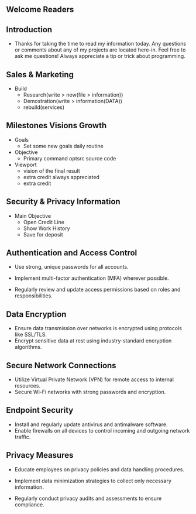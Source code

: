 ## Welcome Readers

## Introduction
+ Thanks for taking the time to read my information today.
Any questions or comments about any of my projects are located here-in.
Feel free to ask me questions! Always appreciate a tip or trick about programming.

## Sales & Marketing
+ Build
  - Research(write > new(file > information))
  - Demostration(write > information(DATA))
  - rebuild(services)
 
## Milestones Visions Growth
+ Goals
  - Set some new goals daily routine
+ Objective
  - Primary command optsrc source code
+ Viewport
  - vision of the final result
  - extra credit always appreciated
  - extra credit
  
## Security & Privacy Information
+ Main Objective
  - Open Credit Line
  - Show Work History
  - Save for deposit
  
## Authentication and Access Control
+ Use strong, unique passwords for all accounts.
- Implement multi-factor authentication (MFA) wherever possible.
+ Regularly review and update access permissions based on roles and responsibilities.

## Data Encryption
+ Ensure data transmission over networks is encrypted using protocols like SSL/TLS.
+ Encrypt sensitive data at rest using industry-standard encryption algorithms.

## Secure Network Connections
+ Utilize Virtual Private Network (VPN) for remote access to internal resources.
+ Secure Wi-Fi networks with strong passwords and encryption.

## Endpoint Security
+ Install and regularly update antivirus and antimalware software.
+ Enable firewalls on all devices to control incoming and outgoing network traffic.

## Privacy Measures
+ Educate employees on privacy policies and data handling procedures.
- Implement data minimization strategies to collect only necessary information.
+ Regularly conduct privacy audits and assessments to ensure compliance.
